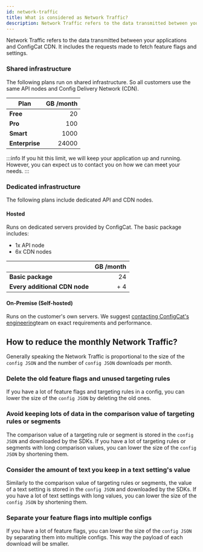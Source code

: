 ```yaml
---
id: network-traffic
title: What is considered as Network Traffic?
description: Network Traffic refers to the data transmitted between your applications and ConfigCat servers.
---
```

Network Traffic refers to the data transmitted between your applications and ConfigCat CDN. It includes the requests made to fetch feature flags and settings.

### Shared infrastructure

The following plans run on shared infrastructure. So all customers use the same API nodes and Config Delivery Network (CDN).

| Plan           | GB /month |
| -------------- | --------: |
| **Free**       |        20 |
| **Pro**        |       100 |
| **Smart**      |      1000 |
| **Enterprise** |     24000 |

:::info
If you hit this limit, we will keep your application up and running. However, you can expect us to contact you on how we can meet your needs.
:::

### Dedicated infrastructure

The following plans include dedicated API and CDN nodes.

#### Hosted

Runs on dedicated servers provided by ConfigCat. The basic package includes:
- 1x API node
- 6x CDN nodes

|                               | GB /month |
| ----------------------------- | --------: |
| **Basic package**             |        24 |
| **Every additional CDN node** |       + 4 |

#### On-Premise (Self-hosted)

Runs on the customer's own servers. We suggest <a href="https://configcat.com/support/" target="_blank">contacting ConfigCat's engineering</a>team on exact requirements and performance.

## How to reduce the monthly Network Traffic?

Generally speaking the Network Traffic is proportional to the size of the `config JSON` and the number of `config JSON` downloads per month.

### Delete the old feature flags and unused targeting rules

If you have a lot of feature flags and targeting rules in a config, you can lower the size of the `config JSON` by deleting the old ones.

### Avoid keeping lots of data in the comparison value of targeting rules or segments

The comparison value of a targeting rule or segment is stored in the `config JSON` and downloaded by the SDKs. If you have a lot of targeting rules or segments with long comparison values, you can lower the size of the `config JSON` by shortening them.

### Consider the amount of text you keep in a text setting's value

Similarly to the comparison value of targeting rules or segments, the value of a text setting is stored in the `config JSON` and downloaded by the SDKs. If you have a lot of text settings with long values, you can lower the size of the `config JSON` by shortening them.

### Separate your feature flags into multiple configs

If you have a lot of feature flags, you can lower the size of the `config JSON` by separating them into multiple configs. This way the payload of each download will be smaller.